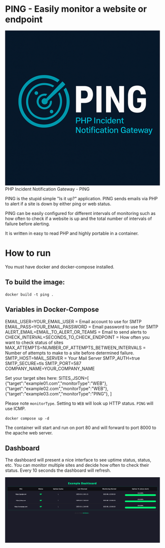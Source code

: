 # PING - Easily monitor a website or endpoint
![ssp-screenshot](pinglogo.png)
PHP Incident Notification Gateway - PING

PING is the stupid simple "Is it up?" application. PING sends emails via PHP to alert if a site is down by either ping or web status. 

PING can be easily configured for different intervals of monitoring such as how often to check if a website is up and the total number of intervals of failure before alerting. 

It is written in easy to read PHP and highly portable in a container.

# How to run
You must have docker and docker-compose installed.

## To build the image:
`docker build -t ping .`


## Variables in Docker-Compose
EMAIL_USER=YOUR_EMAIL_USER = Email account to use for SMTP
EMAIL_PASS=YOUR_EMAIL_PASSWORD = Email password to use for SMTP
ALERT_EMAIL=EMAIL_TO_ALERT_OR_TEAMS = Email to send alerts to
CHECK_INTERVAL=SECONDS_TO_CHECK_ENDPOINT = How often you want to check status of sites
MAX_ATTEMPTS=NUMBER_OF_ATTEMPTS_BETWEEN_INTERVALS = Number of attempts to make to a site before determined failure.
SMTP_HOST=MAIL_SERVER = Your Mail Server
SMTP_AUTH=true
SMTP_SECURE=tls
SMTP_PORT=587
COMPANY_NAME=YOUR_COMPANY_NAME

Set your target sites here:
SITES_JSON=[
{"target":"example01.com","monitorType":"WEB"},
{"target":"example02.com","monitorType":"WEB"},
{"target":"example03.com","monitorType":"PING"},
           ]

Please note `monitorType`. Setting to `WEB` will look up HTTP status. `PING` will use ICMP.

`docker compose up -d`

The container will start and run on port 80 and will forward to port 8000 to the apache web server.

## Dashboard
The dashboard will present a nice interface to see uptime status, status, etc. You can monitor multiple sites and decide how often to check their status.
Every 10 seconds the dashboard will refresh.

![ssp-screenshot](ping_dash.png)
